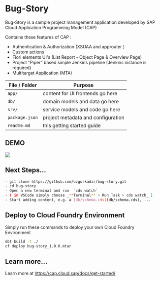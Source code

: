 # Bug-Story

Bug-Story is a sample project management application developed by SAP Cloud Application Programming Model (CAP)

Contains these features of CAP :

- Authentication & Authorization (XSUAA and approuter )
- Custom actions
- Fiori elements UI's (List Report - Object Page & Overview Page)
- Project "Piper" based simple Jenkins pipeline (Jenkins instance is required)
- Multitarget Application (MTA)



File / Folder | Purpose
---------|----------
`app/` | content for UI frontends go here
`db/` | domain models and data go here
`srv/` | service models and code go here
`package.json` | project metadata and configuration
`readme.md` | this getting started guide

## DEMO

![](demo/bug-story-demo.gif.gif)

## Next Steps...
```sh
- git clone https://github.com/ozgurkadir/bug-story.git
- cd bug-story
- Open a new terminal and run  `cds watch`
- ( in VSCode simply choose _**Terminal** > Run Task > cds watch_ )
- Start adding content, e.g. a [db/schema.cds](db/schema.cds), ...
```

## Deploy to Cloud Foundry Environment
Simply run these commands to deploy your own Cloud Foundry Environment
```sh
mbt build -t ./
cf deploy bug-story_1.0.0.mtar
```

## Learn more...

Learn more at https://cap.cloud.sap/docs/get-started/
